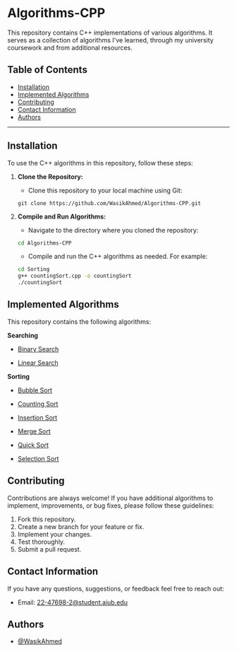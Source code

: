 
# Algorithms-CPP

This repository contains C++ implementations of various algorithms. It serves as a collection of algorithms I've learned, through my university coursework and from additional resources.

## Table of Contents

- [Installation](#installation)
- [Implemented Algorithms](#implemented-algorithms)
- [Contributing](#contributing)
- [Contact Information](#contact-information)
- [Authors](#authors)

---
## Installation

To use the C++ algorithms in this repository, follow these steps:

1. **Clone the Repository:**
   - Clone this repository to your local machine using Git:

   ```shell
   git clone https://github.com/WasikAhmed/Algorithms-CPP.git
   ```
2. **Compile and Run Algorithms:**
   - Navigate to the directory where you cloned the repository:

   ```bash
   cd Algorithms-CPP
   ```
   - Compile and run the C++ algorithms as needed. For example:

   ```bash
   cd Sorting
   g++ countingSort.cpp -o countingSort
   ./countingSort
   ```
    
## Implemented Algorithms

This repository contains the following algorithms:

**Searching**

- [Binary Search](https://github.com/WasikAhmed/Algorithms-CPP/blob/main/Searching/binarySearch.cpp)


- [Linear Search](https://github.com/WasikAhmed/Algorithms-CPP/blob/main/Searching/linearSearch.cpp)

**Sorting**

- [Bubble Sort](https://github.com/WasikAhmed/Algorithms-CPP/blob/main/Sorting/bubbleSort.cpp)

- [Counting Sort](https://github.com/WasikAhmed/Algorithms-CPP/blob/main/Sorting/countingSort.cpp)

- [Insertion Sort](https://github.com/WasikAhmed/Algorithms-CPP/blob/main/Sorting/insertionSort.cpp)

- [Merge Sort](https://github.com/WasikAhmed/Algorithms-CPP/blob/main/Sorting/mergeSort.cpp)

- [Quick Sort](https://github.com/WasikAhmed/Algorithms-CPP/blob/main/Sorting/quickSort.cpp)

- [Selection Sort](https://github.com/WasikAhmed/Algorithms-CPP/blob/main/Sorting/selectionSort.cpp)

## Contributing

Contributions are always welcome! If you have additional algorithms to implement, improvements, or bug fixes, please follow these guidelines:

1. Fork this repository.
2. Create a new branch for your feature or fix.
3. Implement your changes.
4. Test thoroughly.
5. Submit a pull request.




## Contact Information

If you have any questions, suggestions, or feedback feel free to reach out:

- Email: 22-47698-2@student.aiub.edu


## Authors

- [@WasikAhmed](https://github.com/WasikAhmed)

